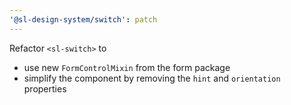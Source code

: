 ```yaml
---
'@sl-design-system/switch': patch
---
```


Refactor `<sl-switch>` to
- use new `FormControlMixin` from the form package
- simplify the component by removing the `hint` and `orientation` properties
